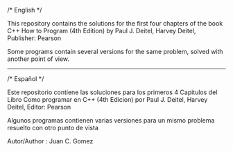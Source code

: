 /* English */

This repository contains the solutions for the first four chapters of the book 
C++ How to Program (4th Edition) by Paul J. Deitel, Harvey Deitel, Publisher: Pearson

Some programs contain several versions for the same problem, solved with another point of view.

--------------------------------------------------------------------------------------------------------
/* Español */

Este repositorio contiene las soluciones para los primeros 4 Capitulos  del Libro 
Como programar en C++ (4th Edicion) por Paul J. Deitel, Harvey Deitel, Editor: Pearson

Algunos programas contienen varias versiones para un mismo problema resuelto con otro punto de vista

Autor/Author : Juan C. Gomez
